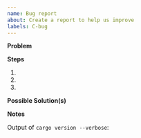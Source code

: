 ```yaml
---
name: Bug report
about: Create a report to help us improve
labels: C-bug
---
```


<!-- Thanks for filing a 🐛 bug report 😄! -->

**Problem**
<!-- A clear and concise description of what the bug is. -->
<!-- including what currently happens and what you expected to happen. -->

**Steps**
<!-- The steps to reproduce the bug. -->
1.
2.
3.

**Possible Solution(s)**
<!-- Not obligatory, but suggest a fix/reason for the bug, -->
<!-- or ideas how to implement the addition or change -->

**Notes**

Output of `cargo version --verbose`:

<!-- Also, any additional context or information you feel may be relevant to the issue. -->
<!-- (e.g rust version, OS platform/distribution/version, target toolchain(s), release channel.. -->
